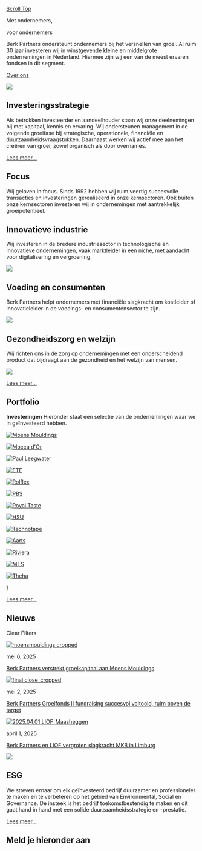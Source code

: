 [Scroll Top](https://www.berkpartners.nl/#page)

Met ondernemers,

voor ondernemers

Berk Partners ondersteunt ondernemers bij het versnellen van groei. Al ruim 30 jaar investeren wij in winstgevende kleine en middelgrote ondernemingen in Nederland. Hiermee zijn wij een van de meest ervaren fondsen in dit segment.

[Over ons](https://berkpartners.nl/over-ons/)

![](https://www.berkpartners.nl/wp-content/uploads/2023/10/Home-investeringsstrategie.jpg)

## Investeringsstrategie

Als betrokken investeerder en aandeelhouder staan wij onze deelnemingen bij met kapitaal, kennis en ervaring. Wij ondersteunen management in de volgende groeifase bij strategische, operationele, financiële en duurzaamheidsvraagstukken. Daarnaast werken wij actief mee aan het creëren van groei, zowel organisch als door overnames.

[Lees meer...](https://berkpartners.nl/strategie-focus/)

## Focus

Wij geloven in focus. Sinds 1992 hebben wij ruim veertig succesvolle transacties
en investeringen gerealiseerd in onze kernsectoren. Ook buiten onze kernsectoren investeren wij in
ondernemingen met aantrekkelijk groeipotentieel.

## Innovatieve industrie

Wij investeren in de bredere industriesector in technologische en innovatieve ondernemingen, vaak marktleider in een niche, met aandacht voor digitalisering en vergroening.

![](https://www.berkpartners.nl/wp-content/uploads/2023/10/Home-Innovatieve-industrie-sector.jpg)

## Voeding en consumenten

Berk Partners helpt ondernemers met financiële slagkracht om kostleider of innovatieleider in de voedings- en consumentensector te zijn.

![](https://www.berkpartners.nl/wp-content/uploads/2023/10/Voeding-en-consumentensector.jpg)

## Gezondheidszorg en welzijn

Wij richten ons in de zorg op ondernemingen met een onderscheidend product dat bijdraagt aan de gezondheid en het welzijn van mensen.

![](https://www.berkpartners.nl/wp-content/uploads/2023/10/Gezondheidszorg-en-welzijn-sector.jpg)

[Lees meer...](https://berkpartners.nl/strategie-focus/)

## Portfolio

**Investeringen** Hieronder staat een selectie van de ondernemingen waar we in geïnvesteerd hebben.

[![Moens Mouldings](https://www.berkpartners.nl/wp-content/uploads/elementor/thumbs/Logo-MoensMouldings-r54c9k7eappbxrx4fgor627m461utdvck6rkihfkym.png)](https://www.berkpartners.nl/portfolio/moens-mouldings/)

[![Mocca d'Or](https://www.berkpartners.nl/wp-content/uploads/elementor/thumbs/Logo-Mocca-r26ct76ljh76h7p63x4yyylabs2pe5mw5bgycn2v32.png)](https://www.berkpartners.nl/portfolio/mocca-dor/)

[![Paul Leegwater](https://www.berkpartners.nl/wp-content/uploads/elementor/thumbs/Logo-Paul-Leegwater_correct-qos5ye8gy6guch4n0butw1lhctbg5faugeyumof3ry.png)](https://www.berkpartners.nl/portfolio/paul-leegwater/)

[![ETE](https://www.berkpartners.nl/wp-content/uploads/elementor/thumbs/2023.10.12-ETE4-qeq21589u5dy1lraz8n5827jii0idcmmahksz876ji.png)](https://berkpartners.nl/portfolio/euro-techniek/)

[![Rolflex](https://www.berkpartners.nl/wp-content/uploads/elementor/thumbs/logo-rolflex-qeq21589u5dy1lraz8n5827jii0idcmmahksz876ji.png)](https://berkpartners.nl/portfolio/rolflex/)

[![PBS](https://www.berkpartners.nl/wp-content/uploads/elementor/thumbs/pbs-logo2-removebg-preview-qeq211gx2t8sr5wrl70my35p4yj1ik7oxyyv24cr8e.png)](https://berkpartners.nl/portfolio/pbs/)

[![Royal Taste](https://www.berkpartners.nl/wp-content/uploads/elementor/thumbs/Naamloos-qeq213clghbdedu1a7tw32ombq9rxyf5m89u0o9yvy.jpg)](https://berkpartners.nl/portfolio/royal-taste-company/)

[![HSU](https://www.berkpartners.nl/wp-content/uploads/elementor/thumbs/HSU-qeq213clghbdedu1a7tw32ombq9rxyf5m89u0o9yvy.png)](https://berkpartners.nl/portfolio/hsu-groep/)

[![Technotape](https://www.berkpartners.nl/wp-content/uploads/elementor/thumbs/Technotape-logo-1-removebg-preview-qeq211gx2t8sr5wrl70my35p4yj1ik7oxyyv24cr8e.png)](https://berkpartners.nl/portfolio/technotape/)

[![Aarts](https://www.berkpartners.nl/wp-content/uploads/elementor/thumbs/Home-portfolio-aarts-qeq218zmlhj3c1luda9ni19dw1hz851jn06qwc1lum.jpg)](https://www.berkpartners.nl/portfolio/aarts-packaging/)

[![Riviera](https://www.berkpartners.nl/wp-content/uploads/elementor/thumbs/Riviera300x200-removebg-preview-qeq211gx2t8sr5wrl70my35p4yj1ik7oxyyv24cr8e.png)](https://berkpartners.nl/portfolio/riviera-product-decorations/)

[![MTS](https://www.berkpartners.nl/wp-content/uploads/elementor/thumbs/mtslogoberkys-qeq213clghbdedu1a7tw32ombq9rxyf5m89u0o9yvy.png)](https://www.berkpartners.nl/portfolio/molenmaker-techniek/)

[![Theha](https://www.berkpartners.nl/wp-content/uploads/elementor/thumbs/Theha-Logo-1-removebg-preview-qeq211gx2t8sr5wrl70my35p4yj1ik7oxyyv24cr8e.png)](https://www.berkpartners.nl/portfolio/theha/)

[1](https://www.berkpartners.nl/#)

[Lees meer...](https://berkpartners.nl/portfolio/)

## Nieuws

Clear Filters

[![moensmouldings cropped](https://www.berkpartners.nl/wp-content/uploads/2025/05/moensmouldings-cropped-1-thegem-portfolio-masonry-double.png)](https://www.berkpartners.nl/berk-partners-verstrekt-groeikapitaal-aan-moens-mouldings/)

mei 6, 2025

[Berk Partners verstrekt groeikapitaal aan Moens Mouldings](https://www.berkpartners.nl/berk-partners-verstrekt-groeikapitaal-aan-moens-mouldings/)

[![final close_cropped](https://www.berkpartners.nl/wp-content/uploads/2025/05/final-close_cropped-thegem-portfolio-masonry-double.jpg)](https://www.berkpartners.nl/berk-partners-groeifonds-ii-fundraising-succesvol-voltooid-ruim-boven-de-target/)

mei 2, 2025

[Berk Partners Groeifonds II fundraising succesvol voltooid, ruim boven de target](https://www.berkpartners.nl/berk-partners-groeifonds-ii-fundraising-succesvol-voltooid-ruim-boven-de-target/)

[![2025.04.01 LIOF_Maasheggen](https://www.berkpartners.nl/wp-content/uploads/2025/04/2025.04.01-LIOF_Maasheggen-thegem-portfolio-masonry-double.png)](https://www.berkpartners.nl/berk-partners-en-liof-vergroten-slagkracht-mkb-in-limburg/)

april 1, 2025

[Berk Partners en LIOF vergroten slagkracht MKB in Limburg](https://www.berkpartners.nl/berk-partners-en-liof-vergroten-slagkracht-mkb-in-limburg/)

![](https://www.berkpartners.nl/wp-content/uploads/2023/10/ESG-homepage.jpg)

## ESG

We streven ernaar om elk geïnvesteerd bedrijf duurzamer
en professioneler te maken en te verbeteren op het gebied
van Environmental, Social en Governance. De insteek is het bedrijf toekomstbestendig te maken en dit gaat hand in hand met een solide duurzaamheidsstrategie en -prestatie.

[Lees meer...](https://berkpartners.nl/esg/)

## Meld je hieronder aan